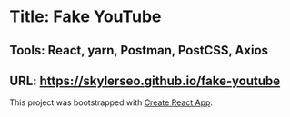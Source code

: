 # Title: Fake YouTube

## Tools: React, yarn, Postman, PostCSS, Axios

## URL: <https://skylerseo.github.io/fake-youtube>

This project was bootstrapped with [Create React App](https://github.com/facebook/create-react-app).
